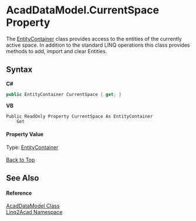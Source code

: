 # AcadDataModel.CurrentSpace Property 
 

The <a href="T_Linq2Acad_EntityContainer.md#EntityContainer-Class">EntityContainer</a> class provides access to the entities of the currently active space. In addition to the standard LINQ operations this class provides methods to add, import and clear Entities.

## Syntax

**C#**<br />
``` C#
public EntityContainer CurrentSpace { get; }
```

**VB**<br />
``` VB
Public ReadOnly Property CurrentSpace As EntityContainer
	Get
```


#### Property Value
Type: <a href="T_Linq2Acad_EntityContainer.md#EntityContainer-Class">EntityContainer</a>
<br/><br/><a href="#AcadDataModelCurrentSpace-Property">Back to Top</a>

## See Also


#### Reference
<a href="T_Linq2Acad_AcadDataModel.md#AcadDataModel-Class">AcadDataModel Class</a><br /><a href="N_Linq2Acad.md#Linq2Acad-Namespace">Linq2Acad Namespace</a><br />
